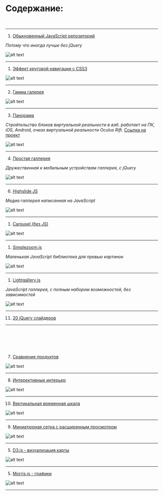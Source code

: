 # Содержание:

<br />

---


1. [Обыкновенный JavaScript репозиторий](http://www.vanillalist.com/)

*Потому что иногда лучше без jQuery*

![alt text](./img/Vanilla.jpg "Vanilla Javascript")


---


1. [Эффект круговой навигации с CSS3](./circle-navigation-effect.zip)

![alt text](./img/CircleNavigationEffect.jpg "Circle Navigation Effect with CSS3")


---


2. [Гамма галерея](./gamma-gallery.zip)

![alt text](./img/GammaGallery.jpg "Gamma Gallery")


---

3. [Панорама](./panorama.zip)

*Стройтельство блоков виртуальной реальности в вэб. работает на ПК, iOS, Android, очках виртуальной реальности Oculus Rift.* [Ссылка на проект](https://aframe.io/)

![alt text](./img/panorama.jpg "Panorama")

---

4. [Простая галлерея](./simple-lightbox.zip)

*Дружественная к мобильным устройствам галлерея, с jQuery*

![alt text](./img/simple-lightbox.jpg "Simple Lightbox")

---


6. [Highslide JS](./high-slide.zip)

*Медиа галлерея написанная на JavaScript*

![alt text](./img/high-slide.jpg "Highslide JS")


---


1. [Carousel (без JS)](https://github.com/DizzyZane/carousel-css)

![alt text](./img/Carousel.jpg "Carousel (NO JS)")


---


1. [Simplezoom.js](https://github.com/chinchang/simplezoom.js)

*Маленькая JavaScript библиотека для превью картинок*

![alt text](./img/simplezoom.jpg "Vanilla Javascript")


---


1. [Lightgallery.js](https://sachinchoolur.github.io/lightgallery.js/)

*JavaScript галлерея, с полным набором возможностей, без зависимостей*

![alt text](./img/lightgallery.JPG "Lightgallery")


---


11. [20 jQuery слайдеров](http://code.tutsplus.com/tutorials/20-useful-jquery-sliders--cms-25960)


---

<br />
<br />
<br />
<br />


7. [Сравнение продуктов](./product-comparison.zip)

![alt text](./img/BlueprintProductComparison.jpg "Product Comparison")


---


8. [Интерективные интерьер](./room-display.zip)

![alt text](./img/RoomDisplay.jpg "Room Display")


---


10. [Вертикальная временная шкала](./vertical-timeline.zip)

![alt text](./img/Blueprint_TimelineStyle.jpg "Vertical Timeline")


---


9. [Миниатюрная сетка с расширенным просмотром](./thumbnail-grid-expanding-preview.zip)

![alt text](./img/ThumbnailGridExpandingPreview.jpg "Thumbnail Grid")


---


5. [D3.js - визуализация карты](./d3js-map-visualization.zip)

![alt text](./img/d3js-map-visualization.jpg "D3.js map visualization")


---


5. [Morris.js - графики](http://morrisjs.github.io/morris.js/)

![alt text](./img/morris.jpg "Morris.js")


---



